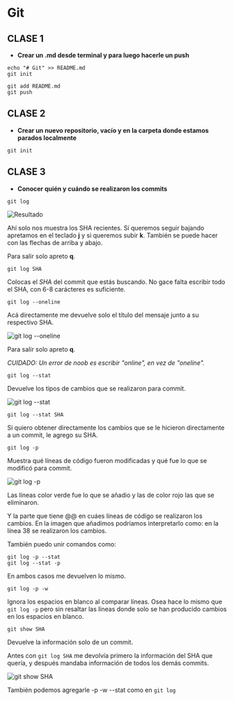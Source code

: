 # Git

## CLASE 1

* **Crear un .md desde terminal y para luego hacerle un push**
```
echo "# Git" >> README.md
git init

git add README.md
git push
```
## CLASE 2

* **Crear un nuevo repositorio, vacío y en la carpeta donde estamos parados localmente**

```git init```
## CLASE 3

* **Conocer quién y cuándo se realizaron los commits**

```git log```

![Resultado](https://github.com/cabustillo13/Git/blob/master/git%20log.png)

Ahí solo nos muestra los SHA recientes. Sí queremos seguir bajando apretamos en el teclado **j** y si queremos subir **k**. 
También se puede hacer con las flechas de arriba y abajo.

Para salir solo apreto **q**.

```git log SHA```

Colocas el *SHA* del commit que estás buscando. No gace falta escribir todo el SHA, con 6-8 carácteres es suficiente.

```git log --oneline```

Acá directamente me devuelve solo el título del mensaje junto a su respectivo SHA.

![git log --oneline](https://github.com/cabustillo13/Git/blob/master/git%20log%20--oneline.png)

Para salir solo apreto **q**.

*CUIDADO: Un error de noob es escribir "online", en vez de "oneline".*

```git log --stat```

Devuelve los tipos de cambios que se realizaron para commit.

![git log --stat](https://github.com/cabustillo13/Git/blob/master/git%20log%20--stat.png)

```git log --stat SHA```

Sí quiero obtener directamente los cambios que se le hicieron directamente a un commit, le agrego su SHA.

```git log -p```

Muestra qué líneas de código fueron modificadas y qué fue lo que se modificó para commit.

![git log -p](https://github.com/cabustillo13/Git/blob/master/git%20log%20-p.png)

Las líneas color verde fue lo que se añadio y las de color rojo las que se eliminaron.

Y la parte que tiene @@ en cuáes líneas de código se realizaron los cambios. 
En la imagen que añadimos podríamos interpretarlo como: en la línea 38 se realizaron los cambios.

También puedo unir comandos como:

```
git log -p --stat
git log --stat -p
```
En ambos casos me devuelven lo mismo. 

```git log -p -w```

Ignora los espacios en blanco al comparar líneas. 
Osea hace lo mismo que ```git log -p``` pero sin resaltar las líneas donde solo se han producido cambios en los espacios en blanco.

```git show SHA```

Devuelve la información solo de un commit. 

Antes con ```git log SHA``` me devolvía primero la información del SHA que quería, y después mandaba información de todos los demás commits.

![git show SHA](https://github.com/cabustillo13/Git/blob/master/git%20show%20SHA.png)

También podemos agregarle -p -w --stat como en ```git log```

